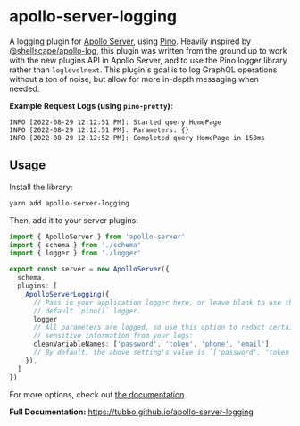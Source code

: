 # apollo-server-logging

A logging plugin for [Apollo Server][], using [Pino][]. Heavily inspired
by [@shellscape/apollo-log][], this plugin was written from the ground
up to work with the new plugins API in Apollo Server, and to use the
Pino logger library rather than `loglevelnext`. This plugin's goal is to
log GraphQL operations without a ton of noise, but allow for more
in-depth messaging when needed.

**Example Request Logs (using `pino-pretty`):**

```
INFO [2022-08-29 12:12:51 PM]: Started query HomePage
INFO [2022-08-29 12:12:51 PM]: Parameters: {}
INFO [2022-08-29 12:12:52 PM]: Completed query HomePage in 158ms
```

## Usage

Install the library:

```bash
yarn add apollo-server-logging
```

Then, add it to your server plugins:

```typescript
import { ApolloServer } from 'apollo-server'
import { schema } from './schema'
import { logger } from './logger'

export const server = new ApolloServer({
  schema,
  plugins: [
    ApolloServerLogging({
      // Pass in your application logger here, or leave blank to use the
      // default `pino()` logger.
      logger
      // All parameters are logged, so use this option to redact certain
      // sensitive information from your logs:
      cleanVariableNames: ['password', 'token', 'phone', 'email'],
      // By default, the above setting's value is `['password', 'token', 'captcha']`
    }),
  ]
})
```

For more options, check out [the documentation][].

**Full Documentation:** https://tubbo.github.io/apollo-server-logging

[apollo server]: https://www.apollographql.com/docs/apollo-server/
[pino]: https://github.com/pinojs/pino
[@shellscape/apollo-log]: https://github.com/shellscape/apollo-log
[the documentation]: https://tubbo.github.io/apollo-server-logging/interfaces/ApolloLoggerPluginOptions.html
